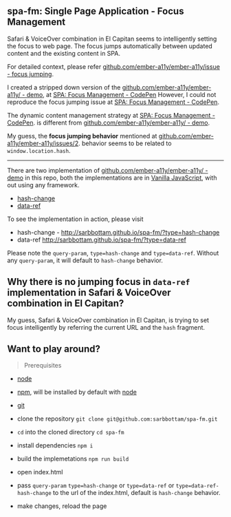 spa-fm: Single Page Application - Focus Management
---

Safari & VoiceOver combination in El Capitan seems to intelligently setting the focus to web page.
The focus jumps automatically between updated content and the existing content in SPA.

For detailed context, please refer [github.com/ember-a11y/ember-a11y/issue - focus jumping](https://github.com/ember-a11y/ember-a11y/issues/2).

I created a stripped down version of the [github.com/ember-a11y/ember-a11y/ - demo](http://ember-a11y.github.io/ember-a11y/), at [SPA: Focus Management - CodePen](http://codepen.io/sarbbottam/full/OXPwdQ/)
However, I could not reproduce the focus jumping issue at [SPA: Focus Management - CodePen](http://codepen.io/sarbbottam/full/OXPwdQ/).

The dynamic content management strategy at [SPA: Focus Management - CodePen](http://codepen.io/sarbbottam/full/OXPwdQ/). is different from [github.com/ember-a11y/ember-a11y/ - demo](http://ember-a11y.github.io/ember-a11y/).

My guess, the **focus jumping behavior** mentioned at [github.com/ember-a11y/ember-a11y/issues/2](https://github.com/ember-a11y/ember-a11y/issues/2). behavior seems to be related to `window.location.hash`.

---

There are two implementation of [github.com/ember-a11y/ember-a11y/ - demo](http://ember-a11y.github.io/ember-a11y/) in this repo,
both the implementations are in [Vanilla JavaScript](http://vanilla-js.com/), with out using any framework.

* [hash-change](https://github.com/sarbbottam/spa-fm/tree/master/lib/vanilla/hash-change)
* [data-ref](https://github.com/sarbbottam/spa-fm/tree/master/lib/vanilla/data-ref)

To see the implementation in action, please visit
* hash-change - http://sarbbottam.github.io/spa-fm/?type=hash-change
* data-ref http://sarbbottam.github.io/spa-fm/?type=data-ref

Please note the `query-param`, `type=hash-change` and `type=data-ref`. Without any `query-param`, it will default to `hash-change` behavior.

## Why there is no jumping focus in `data-ref` implementation in Safari & VoiceOver combination in El Capitan?

My guess, Safari & VoiceOver combination in El Capitan, is trying to set focus intelligently by referring the current URL and the `hash` fragment.

## Want to play around?

>Prerequisites
- [node](https://nodejs.org/en/)
- [npm](https://www.npmjs.com/), will be installed by default with [node](https://nodejs.org/en/)
- [git](https://git-scm.com/book/en/v2/Getting-Started-Installing-Git)

- clone the repository `git clone git@github.com:sarbbottam/spa-fm.git`
- `cd` into the cloned directory `cd spa-fm`
- install dependencies `npm i`
- build the implemetations `npm run build`
- open index.html
- pass `query-param` `type=hash-change` or `type=data-ref` or `type=data-ref-hash-change` to the url of the index.html, default is `hash-change` behavior.
- make changes, reload the page
